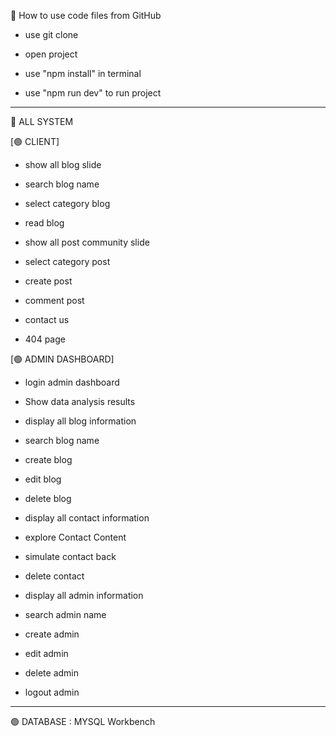 💖 How to use code files from GitHub

- use git clone

- open project
- use "npm install" in terminal
- use "npm run dev" to run project

------
💖 ALL SYSTEM

[🟢 CLIENT]

- show all blog slide

- search blog name

- select category blog

- read blog

- show all post community slide

- select category post

- create post

- comment post

- contact us

- 404 page

[🟢 ADMIN DASHBOARD]

- login admin dashboard

- Show data analysis results

- display all blog information

- search blog name

- create blog

- edit blog

- delete blog

- display all contact information

- explore Contact Content

- simulate contact back

- delete contact

- display all admin information

- search admin name

- create admin

- edit admin

- delete admin

- logout admin


------------
🟢 DATABASE : MYSQL Workbench
